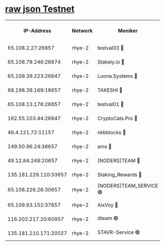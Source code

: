 
[raw json Testnet](https://rpc-check.quickt.stavr.tech/quickt/rpc-quickt-result.json)
=


<table><tr><th>IP-Address</th><th>Network</th><th>Moniker</th><th>Latest Block Height</th><th>Earliest Block Height</th><th>Catching Up</th><th>Tx Index</th><th>Voting Power</th><th>Scan Time</th></tr><tr><td>65.108.2.27:26657</td><td>rhye-2</td><td>testval03 🔴</td><td>1366518</td><td>1</td><td>False</td><td>on</td><td>11002050</td><td>2024-03-22T07:47:21.951547283UTC</td></tr><tr><td>65.108.79.246:26674</td><td>rhye-2</td><td>Stakely.io 🔴</td><td>1366518</td><td>1</td><td>False</td><td>on</td><td>10010</td><td>2024-03-22T07:47:22.268219260UTC</td></tr><tr><td>65.109.39.223:26647</td><td>rhye-2</td><td>Loona.Systems 🔴</td><td>1366519</td><td>1</td><td>False</td><td>off</td><td>86949</td><td>2024-03-22T07:47:27.182891470UTC</td></tr><tr><td>88.198.39.169:18657</td><td>rhye-2</td><td>TAKESHI 🔴</td><td>1366519</td><td>1</td><td>False</td><td>off</td><td>40542</td><td>2024-03-22T07:47:27.697303830UTC</td></tr><tr><td>65.108.13.176:26657</td><td>rhye-2</td><td>testval01 🔴</td><td>1366519</td><td>1</td><td>False</td><td>on</td><td>13082010</td><td>2024-03-22T07:47:28.303191828UTC</td></tr><tr><td>162.55.103.44:26647</td><td>rhye-2</td><td>CryptoCats.Pro 🔴</td><td>1366525</td><td>1</td><td>False</td><td>off</td><td>9999</td><td>2024-03-22T07:47:59.971322219UTC</td></tr><tr><td>46.4.121.72:11157</td><td>rhye-2</td><td>nkbblocks 🔴</td><td>1366517</td><td>70101</td><td>False</td><td>off</td><td>81084</td><td>2024-03-22T07:47:15.179883764UTC</td></tr><tr><td>149.50.96.24:36657</td><td>rhye-2</td><td>ams 🔴</td><td>1366522</td><td>133501</td><td>False</td><td>on</td><td>10732</td><td>2024-03-22T07:47:43.457148367UTC</td></tr><tr><td>49.12.84.248:20657</td><td>rhye-2</td><td>[NODERS]TEAM 🔴</td><td>1366522</td><td>146001</td><td>False</td><td>on</td><td>59690</td><td>2024-03-22T07:47:41.085143652UTC</td></tr><tr><td>135.181.229.110:33657</td><td>rhye-2</td><td>Staking_Rewards 🔴</td><td>1366519</td><td>149101</td><td>False</td><td>on</td><td>9900</td><td>2024-03-22T07:47:27.484092481UTC</td></tr><tr><td>65.108.226.26:30657</td><td>rhye-2</td><td>[NODERS]TEAM_SERVICE 🟢</td><td>1366519</td><td>241501</td><td>False</td><td>on</td><td>0</td><td>2024-03-22T07:47:28.015480684UTC</td></tr><tr><td>65.109.93.152:37657</td><td>rhye-2</td><td>AlxVoy 🔴</td><td>1366518</td><td>315173</td><td>False</td><td>on</td><td>150351</td><td>2024-03-22T07:47:19.587979760UTC</td></tr><tr><td>116.202.217.20:60957</td><td>rhye-2</td><td>dteam 🟢</td><td>1366519</td><td>1334001</td><td>False</td><td>on</td><td>0</td><td>2024-03-22T07:47:24.843100908UTC</td></tr><tr><td>135.181.210.171:20027</td><td>rhye-2</td><td>STAVR-Service 🟢</td><td>1366520</td><td>1363501</td><td>False</td><td>on</td><td>0</td><td>2024-03-22T07:47:38.821210906UTC</td></tr></table>
